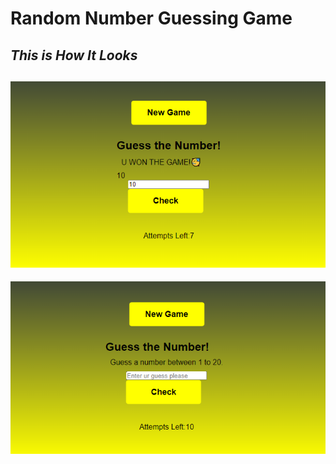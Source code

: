 # **Random Number Guessing Game**
## _This is How It Looks_
![Image Link](https://github.com/radioactivityy/random-number-guessing-game/blob/main/Ekran%20Al%C4%B1nt%C4%B1s%C4%B1.PNG)
---
![Image Link](https://github.com/radioactivityy/random-number-guessing-game/blob/main/Ekran%20Al%C4%B1nt%C4%B1s%C4%B11.PNG)
